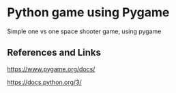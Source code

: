 # Python game using Pygame 

Simple one vs one space shooter game, using pygame 



## References and Links

https://www.pygame.org/docs/

https://docs.python.org/3/
